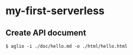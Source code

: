 # my-first-serverless
## Create API document
```
$ aglio -i ./doc/hello.md -o ./html/hello.html
```
